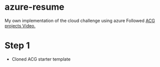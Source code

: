 # azure-resume
My own implementation of the cloud challenge using azure
Followed [ACG projects Video.](https://www.youtube.com/watch?v=ieYrBWmkfno)

# Step 1
- Cloned ACG starter template

